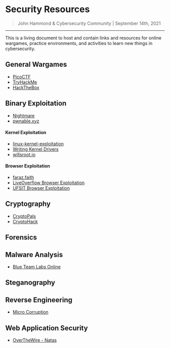 # Security Resources

> John Hammond & Cybersecurity Community | September 14th, 2021

------------------------------------------------

This is a living document to host and contain links and resources for online wargames, practice environments, and activities to learn new things in cybersecurity.

## General Wargames

* [PicoCTF](https://picoctf.com)
* [TryHackMe](https://tryhackme.com)
* [HackTheBox](https://hackthebox.com)

## Binary Exploitation

* [Nightmare](https://guyinatuxedo.github.io)
* [pwnable.xyz](https://pwnable.xyz)

#### Kernel Exploitation
  * [linux-kernel-exploitation](https://github.com/xairy/linux-kernel-exploitation)
  * [Writing Kernel Drivers](http://freesoftwaremagazine.com/articles/drivers_linux/)
  * [willsroot.io](http://freesoftwaremagazine.com/articles/drivers_linux/)

#### Browser Exploitation
  * [faraz.faith](https://faraz.faith/)
  * [LiveOverflow Browser Exploitation](https://www.youtube.com/watch?v=5tEdSoZ3mmE&list=PLhixgUqwRTjwufDsT1ntgOY9yjZgg5H_t)
  * [UFSIT Browser Exploitation](https://www.youtube.com/watch?v=-bfO-b5gzHc)

## Cryptography 

* [CryptoPals](https://cryptopals.com)
* [CryptoHack](https://cryptohack.org)

## Forensics 

## Malware Analysis

* [Blue Team Labs Online](https://blueteamlabs.online)

## Steganography



## Reverse Engineering

* [Micro Corruption](https://microcorruption.com)

## Web Application Security

* [OverTheWire - Natas](https://overthewire.org/wargames/natas/)